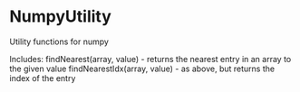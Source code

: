 # NumpyUtility

Utility functions for numpy

Includes:
    findNearest(array, value) - returns the nearest entry in an array to the given value
    findNearestIdx(array, value) - as above, but returns the index of the entry
